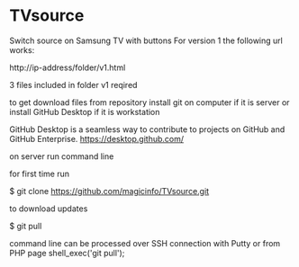 # TVsource
Switch source on Samsung TV with buttons
For version 1 the following url works:

http://ip-address/folder/v1.html

3 files included in folder v1 reqired 



to get download files from repository install git on computer if it is server or install GitHub Desktop if it is workstation

GitHub Desktop is a seamless way to contribute to projects on GitHub and GitHub Enterprise.
https://desktop.github.com/

on server run command line 

for first time run


$ git clone https://github.com/magicinfo/TVsource.git

to download updates 

$ git pull

command line can be processed over SSH connection with Putty or from PHP page 
shell_exec('git pull');


